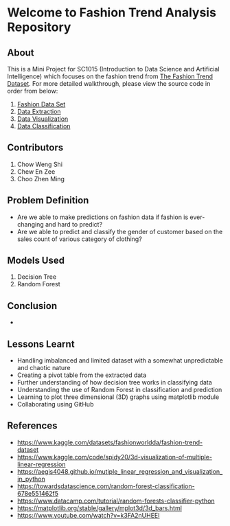 # Welcome to Fashion Trend Analysis Repository
## About
This is a Mini Project for SC1015 (Introduction to Data Science and Artificial Intelligence) which focuses on the fashion trend from [The Fashion Trend Dataset](https://www.kaggle.com/datasets/fashionworldda/fashion-trend-dataset). For more detailed walkthrough, please view the source code in order from below:

1. [Fashion Data Set](https://github.com/M450NCH00/Fashion-Trend-Analysis/blob/main/fashion_data_2018_2022.csv)
2. [Data Extraction]()
3. [Data Visualization]()
4. [Data Classification]()

## Contributors

1. Chow Weng Shi
2. Chew En Zee
3. Choo Zhen Ming
   
## Problem Definition

- Are we able to make predictions on fashion data if fashion is ever-changing and hard to predict?
- Are we able to predict and classify the gender of customer based on the sales count of various category of clothing?

## Models Used

1. Decision Tree
2. Random Forest

## Conclusion

- 

## Lessons Learnt

- Handling imbalanced and limited dataset with a somewhat unpredictable and chaotic nature
- Creating a pivot table from the extracted data
- Further understanding of how decision tree works in classifying data
- Understanding the use of Random Forest in classification and prediction
- Learning to plot three dimensional (3D) graphs using matplotlib module
- Collaborating using GitHub

## References
- <https://www.kaggle.com/datasets/fashionworldda/fashion-trend-dataset>
- <https://www.kaggle.com/code/spidy20/3d-visualization-of-multiple-linear-regression>
- <https://aegis4048.github.io/mutiple_linear_regression_and_visualization_in_python>
- <https://towardsdatascience.com/random-forest-classification-678e551462f5>
- <https://www.datacamp.com/tutorial/random-forests-classifier-python>
- <https://matplotlib.org/stable/gallery/mplot3d/3d_bars.html>
- <https://www.youtube.com/watch?v=k3FA2nUHEEI>
